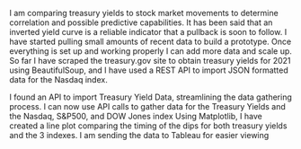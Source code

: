 I am comparing treasury yields to stock market movements to determine correlation and possible predictive capabilities.  It has been said that an inverted yield curve is a reliable indicator that a pullback is soon to follow.  I have started pulling small amounts of recent data to build a prototype.  Once everything is set up and working properly I can add more data and scale up.
So far I have scraped the treasury.gov site to obtain treasury yields for 2021 using BeautifulSoup, and I have used a REST API to import JSON formatted data for the Nasdaq index.

I found an API to import Treasury Yield Data, streamlining the data gathering process.  I can now use API calls to gather data for the Treasury Yields and the Nasdaq, S&P500, and DOW Jones index
Using Matplotlib, I have created a line plot comparing the timing of the dips for both treasury yields and the 3 indexes.  I am sending the data to Tableau for easier viewing
